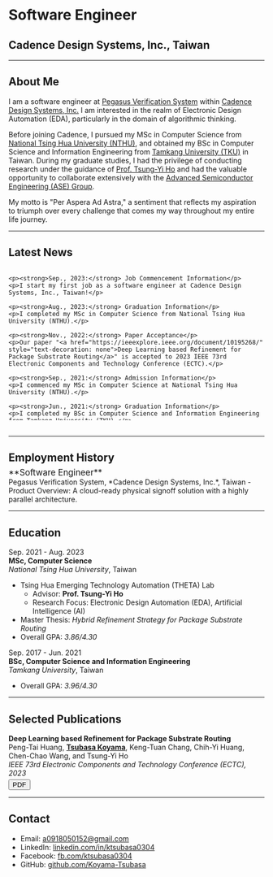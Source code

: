 # Software Engineer
## Cadence Design Systems, Inc., Taiwan
---

## About Me

I am a software engineer at [Pegasus Verification System](https://www.cadence.com/en_US/home/tools/digital-design-and-signoff/silicon-signoff/pegasus-verification-system.html) within [Cadence Design Systems, Inc.](https://www.cadence.com/en_US/home.html)
I am interested in the realm of Electronic Design Automation (EDA), particularly in the domain of algorithmic thinking.

Before joining Cadence, I pursued my MSc in Computer Science from [National Tsing Hua University (NTHU)](https://nthu-en.site.nthu.edu.tw/), and obtained my BSc in Computer Science and Information Engineering from [Tamkang University (TKU)](https://english.tku.edu.tw/) in Taiwan.
During my graduate studies, I had the privilege of conducting research under the guidance of [Prof. Tsung-Yi Ho](https://tsungyiho.github.io/) and had the valuable opportunity to collaborate extensively with the [Advanced Semiconductor Engineering (ASE) Group](https://ase.aseglobal.com/#gsc.tab=0).

My motto is "Per Aspera Ad Astra," a sentiment that reflects my aspiration to triumph over every challenge that comes my way throughout my entire life journey.

---

## Latest News
<div style="overflow: auto; max-height: 300px;">

    <p><strong>Sep., 2023:</strong> Job Commencement Information</p>
    <p>I start my first job as a software engineer at Cadence Design Systems, Inc., Taiwan!</p>

    <p><strong>Aug., 2023:</strong> Graduation Information</p>
    <p>I completed my MSc in Computer Science from National Tsing Hua University (NTHU).</p>

    <p><strong>Nov., 2022:</strong> Paper Acceptance</p>
    <p>Our paper "<a href="https://ieeexplore.ieee.org/document/10195268/" style="text-decoration: none">Deep Learning based Refinement for Package Substrate Routing</a>" is accepted to 2023 IEEE 73rd Electronic Components and Technology Conference (ECTC).</p>
    
    <p><strong>Sep., 2021:</strong> Admission Information</p>
    <p>I commenced my MSc in Computer Science at National Tsing Hua University (NTHU).</p>
    
    <p><strong>Jun., 2021:</strong> Graduation Information</p>
    <p>I completed my BSc in Computer Science and Information Engineering from Tamkang University (TKU).</p>
    
    <p><strong>Sep., 2017:</strong> Admission Information</p>
    <p>I commenced my BSc in Computer Science and Information Engineering at Tamkang University (TKU).</p>
    
</div>
<br>

---

## Employment History

<div style="margin-top: -10px;">
<span style="font-size:larger;">**Software Engineer**</span> <br> Pegasus Verification System, *Cadence Design Systems, Inc.*, Taiwan
- Product Overview: A cloud-ready physical signoff solution with a highly parallel architecture.
</div>

---

## Education

Sep. 2021 - Aug. 2023 <br> **MSc, Computer Science** <br> *National Tsing Hua University*, Taiwan
- Tsing Hua Emerging Technology Automation (THETA) Lab
    - Advisor: **Prof. Tsung-Yi Ho**
    - Research Focus: Electronic Design Automation (EDA), Artificial Intelligence (AI)
- Master Thesis: *Hybrid Refinement Strategy for Package Substrate Routing*
- Overall GPA: *3.86/4.30*

Sep. 2017 - Jun. 2021 <br> **BSc, Computer Science and Information Engineering** <br> *Tamkang University*, Taiwan
- Overall GPA: *3.96/4.30*

---

## Selected Publications

**Deep Learning based Refinement for Package Substrate Routing**  
Peng-Tai Huang, <ins>**Tsubasa Koyama**</ins>, Keng-Tuan Chang, Chih-Yi Huang, Chen-Chao Wang, and Tsung-Yi Ho  
*IEEE 73rd Electronic Components and Technology Conference (ECTC), 2023* <br>
<div style="text-align: left; margin-top: -10px;">
  <a href="assets/pdf/Deep_Learning_based_Refinement_for_Package_Substrate_Routing.pdf" target="_blank">
    <button>PDF</button>
  </a>
</div>

---

## Contact

- Email: a0918050152@gmail.com
- LinkedIn: [linkedin.com/in/ktsubasa0304](https://linkedin.com/in/ktsubasa0304)
- Facebook: [fb.com/ktsubasa0304](https://fb.com/ktsubasa0304)
- GitHub: [github.com/Koyama-Tsubasa](https://github.com/Koyama-Tsubasa)
